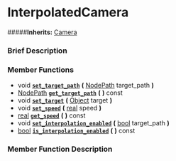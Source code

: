 #  InterpolatedCamera  
#####**Inherits:** [Camera](class_camera)

###  Brief Description  


###  Member Functions 
  * void  **[`set_target_path`](#set_target_path)**  **(** [NodePath](class_nodepath) target_path  **)**
  * [NodePath](class_nodepath)  **[`get_target_path`](#get_target_path)**  **(** **)** const
  * void  **[`set_target`](#set_target)**  **(** [Object](class_object) target  **)**
  * void  **[`set_speed`](#set_speed)**  **(** [real](class_real) speed  **)**
  * [real](class_real)  **[`get_speed`](#get_speed)**  **(** **)** const
  * void  **[`set_interpolation_enabled`](#set_interpolation_enabled)**  **(** [bool](class_bool) target_path  **)**
  * [bool](class_bool)  **[`is_interpolation_enabled`](#is_interpolation_enabled)**  **(** **)** const

###  Member Function Description  
